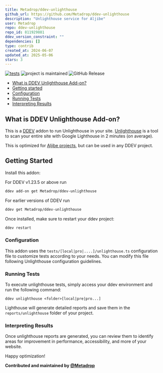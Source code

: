 ```yaml
---
title: Metadrop/ddev-unlighthouse
github_url: https://github.com/Metadrop/ddev-unlighthouse
description: "Unlighthouse service for Aljibe"
user: Metadrop
repo: ddev-unlighthouse
repo_id: 811929881
ddev_version_constraint: ""
dependencies: []
type: contrib
created_at: 2024-06-07
updated_at: 2025-05-06
stars: 3
---
```


[![tests](https://github.com/Metadrop/ddev-unlighthouse/actions/workflows/tests.yml/badge.svg)](https://github.com/Metadrop/ddev-unlighthouse/actions/workflows/tests.yml) ![project is maintained](https://img.shields.io/maintenance/yes/2025.svg)
![GitHub Release](https://img.shields.io/github/v/release/Metadrop/ddev-unlighthouse)

* [What is DDEV Unlighthouse Add-on?](#what-is-ddev-unlighthouse-add-on)
* [Getting started](#getting-started)
* [Configuration](#configuration)
* [Running Tests](#running-tests)
* [Interpreting Results](#interpreting-results)

## What is DDEV Unlighthouse Add-on?

This is a [DDEV](https://ddev.readthedocs.io) addon to run Unlighthouse in your site. [Unlighthouse](https://unlighthouse.dev/) is a tool to scan your entire site with Google Lighthouse in 2 minutes (on average).

This is optimized for [Aljibe projects](https://github.com/Metadrop/Aljibe/), but can be used in any DDEV project.


## Getting Started

Install this addon:

For DDEV v1.23.5 or above run

```sh
ddev add-on get Metadrop/ddev-unlighthouse
```

For earlier versions of DDEV run

```sh
ddev get Metadrop/ddev-unlighthouse
```

Once installed, make sure to restart your ddev project:

```sh
ddev restart
```

### Configuration

This addon uses the `tests/[local|pro|....]/unlighthouse.ts` configuration file to customize tests according to your needs. You can modify this file following Unlighthouse configuration guidelines.

### Running Tests

To execute unlighthouse tests, simply access your ddev environment and run the following command:

`ddev unlighthouse <folder>[local|pre|pro...]`

Lighthouse will generate detailed reports and save them in the `reports/unlighthouse` folder of your project.

### Interpreting Results

Once unlighthouse reports are generated, you can review them to identify areas for improvement in performance, accessibility, and more of your website.

Happy optimization!

**Contributed and maintained by [@Metadrop](https://github.com/Metadrop)**
